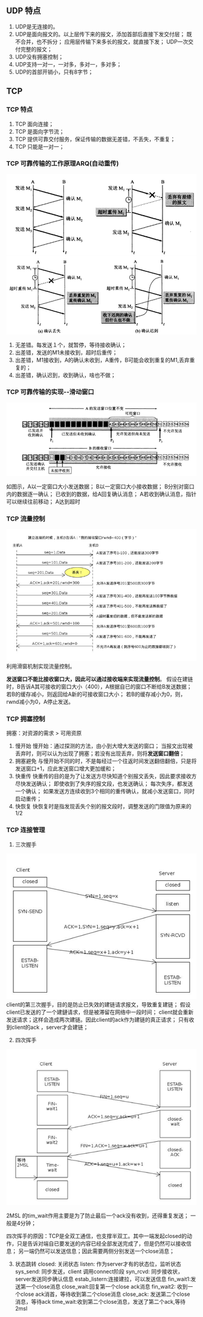 ## UDP 特点
1. UDP是无连接的。
2. UDP是面向报文的。以上层传下来的报文，添加首部后直接下发交付层； 既不合并，也不拆分； 应用层传输下来多长的报文，就直接下发； UDP一次交付完整的报文； 
3. UDP没有拥塞控制； 
4. UDP支持一对一，一对多，多对一，多对多； 
5. UDP的首部开销小，只有8字节； 

## TCP 
### TCP 特点
1. TCP 面向连接；
2. TCP 是面向字节流；　
3. TCP 提供可靠交付服务，保证传输的数据无差错，不丢失，不重复；　
4. TCP 只能是一对一；　

### TCP 可靠传输的工作原理ARQ(自动重传)
![tcp可靠传输１](../img/tcpImage/tcp可靠传输１.png)
![tcp可靠传输２](../img/tcpImage/tcp可靠传输２.png)
1. 无差错。每发送１个，就暂停，等待接收确认；　
2. 出差错，发送的M1未接收到，超时后重传；　
3. 出差错，M1接收到，A的确认未收到，A重传，B可能会收到重复的M1,丢弃重复的； 
4. 出差错，确认迟到，收到确认，啥也不做；

### TCP 可靠传输的实现--滑动窗口

![tcp滑动窗口](../img/tcpImage/tcp滑窗的实现.png)

如图示，A以一定窗口大小发送数据； B以一定窗口大小接收数据； B分别对窗口内的数据逐一确认； 已收到的数据，给A回复确认消息； A若收到确认消息，指针可以继续往前移动； A达到超时

### TCP 流量控制
![tcp滑动窗口](../img/tcpImage/tcp_利用可变窗口进行流量控制.jpg)
利用滑窗机制实现流量控制。

**发送窗口不能比接收窗口大，因此可以通过接收端来实现流量控制**。
假设在建链时，B告诉A其可接收的窗口大小（400），A根据自已的窗口不断给B发送数据；若B的缓存减小，则返回给A新的可接收窗口大小； 若B的缓存减小为0，则，rwnd减小为0，A停止发送。

### TCP 拥塞控制
拥塞：对资源的需求 > 可用资原

1. 慢开始
慢开始：通过探测的方法，由小到大增大发送的窗口； 当报文出现被丢弃时，则可以认为出现了拥塞；若没有出现丢弃，则将**发送窗口翻倍**；  
2. 拥塞避免
与慢开始不同的时，不是每经过一个往返时间发送翻倍翻倍，只是将发送窗口+1，应此发送窗口增大更加缓和；
3. 快重传
快重传的目的是为了让发送方尽快知道个别报文丢失，因此要求接收方尽快发送确认； 即使收到了失序的报文段，也发送确认； 每次失序，都发送一个确认； 如果发送方连续收到3个相同的重传确认，就减小发送窗口，同时启动重传； 
4. 快恢复
快恢复时是指发现丢失个别的报文段时，调整发送的门限值为原来的1/2


### TCP 连接管理
1. 三次握手

![tcp滑动窗口](../img/tcpImage/tcp_三次握手.jpg)
client的第三次握手，目的是防止已失效的建链请求报文，导致重复建链；
假设client已发送的了一个建鏈请求，但是被滞留在网络中一段时间； client就会重新发送请求；这样会造成两次建链。因此client的ack作为建链的真正请求； 只有收到client的ack ，server才会建链； 

2. 四次挥手

![tcp滑动窗口](../img/tcpImage/tcp_四次挥手.jpg)

2MSL 的tim_wait作用主要是为了防止最后一个ack没有收到，还得重复发送； 
一般是4分钟； 

四次挥手的原因：TCP是全双工通信，也支撑半双工。其中一端发起closed的动作，只是告诉对端自已要发送的内容已经全部发送完成了，但是仍然可以接收信息； 另一端仍然可以发送信息；因此需要两侧分别发送一个close消息； 

3. 状态跳转
closed: 关闭状态
listen: 作为server才有的状态位，监听状态
sys_send: 同步发送，client 调用connect阶段
syn_rcvd: 同步接收状，server发送同步确认信息
estab_listern:连接建拉，可以发送信息
fin_wait1:发送第一个close消息
close_wait:回复第一个close ack消息
fin_wait2: 收到一个close ack消首，等待收到第二个close消息
close_ack: 发送第二个close 消息，等待ack
time_wait:收到第二个close消息，发送了第二个ack,等待2msl



